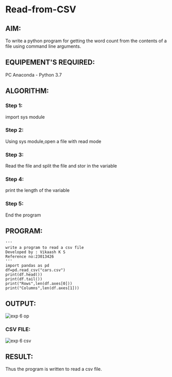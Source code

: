# Read-from-CSV
## AIM:
To write a python program for getting the word count from the contents of a file using command
line arguments.
## EQUIPEMENT'S REQUIRED:
PC Anaconda - Python 3.7
## ALGORITHM:
### Step 1:
import sys module
### Step 2:
Using sys module,open a file with read mode
### Step 3:
Read the file and split the file and stor in the variable
### Step 4:
print the length of the variable
### Step 5:
End the program
## PROGRAM:
```
'''
write a program to read a csv file
Developed by : Vikaash K S
Reference no:23013426
'''
import pandas as pd
df=pd.read_csv("cars.csv")
print(df.head())
print(df.tail())
print("Rows",len(df.axes[0]))
print("Columns",len(df.axes[1]))
```
## OUTPUT:
![exp 6 op](https://github.com/Vikaash19/Read-from-CSV/assets/148514589/cfbe76f3-68ef-4e21-8e62-a35c6bd5dc66)
### CSV FILE:
![exp 6 csv](https://github.com/Vikaash19/Read-from-CSV/assets/148514589/c22f9f0d-485e-4442-baf6-8f7cfbfc12fd)
## RESULT:
Thus the program is written to read a csv file.
